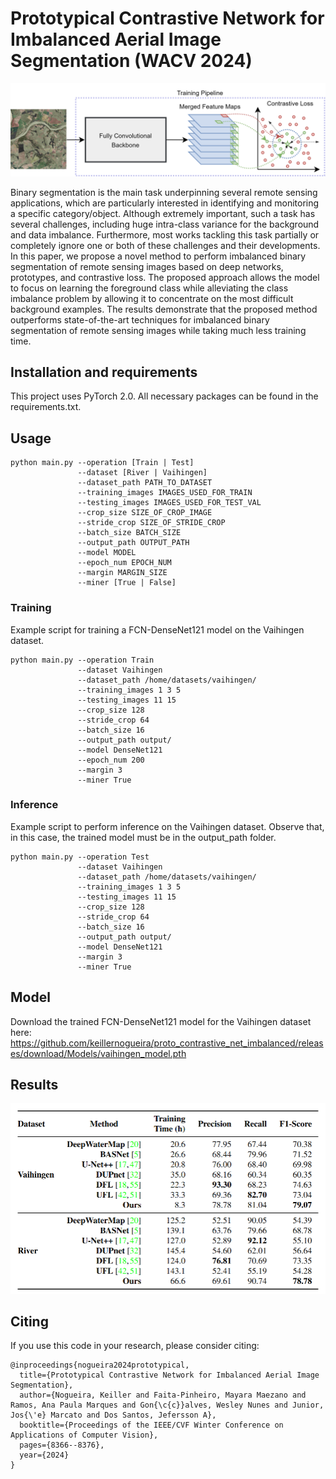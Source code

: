 # Prototypical Contrastive Network for Imbalanced Aerial Image Segmentation (WACV 2024)

![](images/method.drawio_v1.png)

Binary segmentation is the main task underpinning several remote sensing applications, which are particularly interested in identifying and monitoring a specific category/object. Although extremely important, such a task has several challenges, including huge intra-class variance for the background and data imbalance. Furthermore, most works tackling this task partially or completely ignore one or both of these challenges and their developments. In this paper, we propose a novel method to perform imbalanced binary segmentation of remote sensing images based on deep networks, prototypes, and contrastive loss. The proposed approach allows the model to focus on learning the foreground class while alleviating the class imbalance problem by allowing it to concentrate on the most difficult background examples. The results demonstrate that the proposed method outperforms state-of-the-art techniques for imbalanced binary segmentation of remote sensing images while taking much less training time.

## Installation and requirements

This project uses PyTorch 2.0. All necessary packages can be found in the requirements.txt.

## Usage

```
python main.py --operation [Train | Test] 
               --dataset [River | Vaihingen]
               --dataset_path PATH_TO_DATASET 
               --training_images IMAGES_USED_FOR_TRAIN 
               --testing_images IMAGES_USED_FOR_TEST_VAL
               --crop_size SIZE_OF_CROP_IMAGE 
               --stride_crop SIZE_OF_STRIDE_CROP 
               --batch_size BATCH_SIZE 
               --output_path OUTPUT_PATH 
               --model MODEL 
               --epoch_num EPOCH_NUM 
               --margin MARGIN_SIZE
               --miner [True | False] 
```

### Training

Example script for training a FCN-DenseNet121 model on the Vaihingen dataset.

```
python main.py --operation Train 
               --dataset Vaihingen 
               --dataset_path /home/datasets/vaihingen/ 
               --training_images 1 3 5 
               --testing_images 11 15 
               --crop_size 128 
               --stride_crop 64 
               --batch_size 16 
               --output_path output/ 
               --model DenseNet121 
               --epoch_num 200 
               --margin 3 
               --miner True 
```

### Inference

Example script to perform inference on the Vaihingen dataset.
Observe that, in this case, the trained model must be in the output_path folder.

```
python main.py --operation Test 
               --dataset Vaihingen 
               --dataset_path /home/datasets/vaihingen/ 
               --training_images 1 3 5 
               --testing_images 11 15 
               --crop_size 128 
               --stride_crop 64 
               --batch_size 16 
               --output_path output/ 
               --model DenseNet121 
               --margin 3 
               --miner True 
```

## Model

Download the trained FCN-DenseNet121 model for the Vaihingen dataset here: https://github.com/keillernogueira/proto_contrastive_net_imbalanced/releases/download/Models/vaihingen_model.pth

## Results

![](images/results.png)

## Citing

If you use this code in your research, please consider citing:

    @inproceedings{nogueira2024prototypical,
      title={Prototypical Contrastive Network for Imbalanced Aerial Image Segmentation},
      author={Nogueira, Keiller and Faita-Pinheiro, Mayara Maezano and Ramos, Ana Paula Marques and Gon{\c{c}}alves, Wesley Nunes and Junior, Jos{\'e} Marcato and Dos Santos, Jefersson A},
      booktitle={Proceedings of the IEEE/CVF Winter Conference on Applications of Computer Vision},
      pages={8366--8376},
      year={2024}
    }

